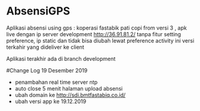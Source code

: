 # AbsensiGPS
Aplikasi absensi using gps : koperasi fastabik pati
copi from versi 3 , apk live dengan ip server development http://36.91.81.2/
tanpa fitur setting preference, ip static dan tidak bisa diubah lewat preference activity
ini versi terkahir yang dideliver ke client

Aplikasi terakhir ada di branch development

#Change Log
19 Desember 2019
- penambahan real time server ntp
- auto close 5 menit halaman upload absensi
- ubah domain ke http://sdi.bmtfastabiq.co.id/
- ubah versi app ke 19.12.2019